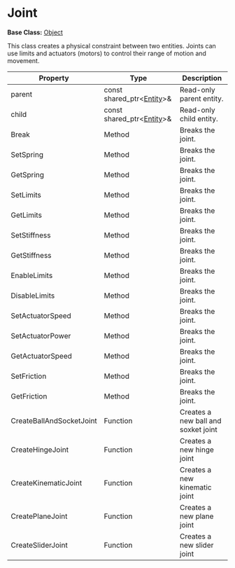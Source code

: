 # Joint #

**Base Class:** [Object](CPP_Object.md)

This class creates a physical constraint between two entities. Joints can use limits and actuators (motors) to control their range of motion and movement.

| Property | Type | Description |
|---|---|----|
| parent | const shared_ptr<[Entity](CPP_Entity_32f.md)\>& | Read-only parent entity. |
| child | const shared_ptr<[Entity](CPP_Entity_32f.md)\>& | Read-only child entity. |
| Break | Method | Breaks the joint. |
| SetSpring | Method | Breaks the joint. |
| GetSpring | Method | Breaks the joint. |
| SetLimits | Method | Breaks the joint. |
| GetLimits | Method | Breaks the joint. |
| SetStiffness | Method | Breaks the joint. |
| GetStiffness | Method | Breaks the joint. |
| EnableLimits | Method | Breaks the joint. |
| DisableLimits | Method | Breaks the joint. |
| SetActuatorSpeed | Method | Breaks the joint. |
| SetActuatorPower | Method | Breaks the joint. |
| GetActuatorSpeed | Method | Breaks the joint. |
| SetFriction | Method | Breaks the joint. |
| GetFriction | Method | Breaks the joint. |
| CreateBallAndSocketJoint | Function | Creates a new ball and soxket joint |
| CreateHingeJoint | Function | Creates a new hinge joint |
| CreateKinematicJoint | Function | Creates a new kinematic joint |
| CreatePlaneJoint | Function | Creates a new plane joint |
| CreateSliderJoint | Function | Creates a new slider joint |
